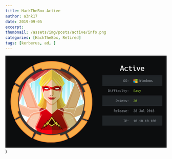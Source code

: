 ```yaml
---
title: HackTheBox-Active
author: a3nk17
date: 2019-09-05 
excerpt: 
thumbnail: /assets/img/posts/active/info.png
categories: [HackTheBox, Retired]
tags: [kerberus, ad, ]
---
```


![info](/assets/img/posts/active/info.png))
